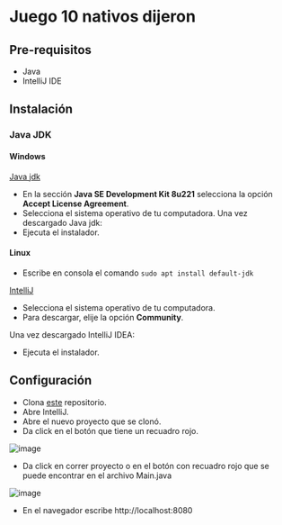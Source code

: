 # Juego 10 nativos dijeron

## Pre-requisitos

* Java
* IntelliJ IDE

## Instalación

### Java JDK

#### Windows

[Java jdk](https://www.oracle.com/technetwork/java/javase/downloads/jdk8-downloads-2133151.html)

* En la sección **Java SE Development Kit 8u221** selecciona la opción **Accept License Agreement**.
* Selecciona el sistema operativo de tu computadora.
Una vez descargado Java jdk:
* Ejecuta el instalador.

#### Linux

* Escribe en consola el comando `sudo apt install default-jdk`

[IntelliJ](https://www.jetbrains.com/idea/download)

* Selecciona el sistema operativo de tu computadora.
* Para descargar, elije la opción **Community**.

Una vez descargado IntelliJ IDEA:

* Ejecuta el instalador.

## Configuración

* Clona [este](https://github.com/IslasGECI/juego_10_nativos_dijeron.git) repositorio.
* Abre IntelliJ.
* Abre el nuevo proyecto que se clonó.
* Da click en el botón que tiene un recuadro rojo.

![image](https://user-images.githubusercontent.com/24512323/63110952-6cc2dc80-bf41-11e9-9d34-a472debf8c0b.png)

* Da click en correr proyecto o en el botón con recuadro rojo que se puede encontrar en el archivo Main.java

![image](https://user-images.githubusercontent.com/24512323/63110852-37b68a00-bf41-11e9-995f-0901cfddf342.png)

* En el navegador escribe http://localhost:8080
